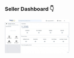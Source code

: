 ### Seller Dashboard 👇
<p align="left"><img src="https://github.com/rajumb0232/Images/blob/master/chrome-capture-2024-3-12%20(1).gif" alt="screenshot" width="40%"></p>


